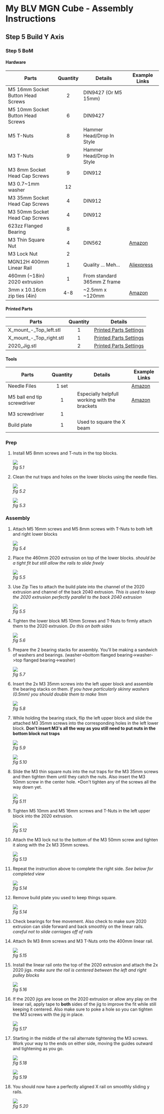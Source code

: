 # My BLV MGN Cube - Assembly Instructions

## Step 5 Build Y Axis

### Step 5 BoM

#### Hardware
| Parts     | Quantity | Details | Example Links |
|-----------|:--------:|---------|---------------|
| M5 16mm Socket Button Head Screws | 2 | DIN9427 (Or M5 15mm) | |
| M5 10mm Socket Button Head Screws | 6 | DIN9427 | |
| M5 T-Nuts | 8 | Hammer Head/Drop In Style | |
| M3 T-Nuts | 9 | Hammer Head/Drop In Style | |
| M3 8mm Socket Head Cap Screws | 9 | DIN912 | |
| M3 0.7~1mm washer | 12 | | |
| M3 35mm Socket Head Cap Screws | 4 | DIN912 | |
| M3 50mm Socket Head Cap Screws | 4 | DIN912 | |
| 623zz Flanged Bearing | 8 | |
| M3 Thin Square Nut | 4 | DIN562 | [Amazon](https://amzn.to/2MPCNTI) |
| M3 Lock Nut | 2 | |
| MGN12H 400mm Linear Rail | 1 | Quality ... Meh... | [Aliexpress](https://www.aliexpress.com/item/32829826159.html?spm=a2g0s.9042311.0.0.27424c4dwPelhS) |
| 460mm (~18in) 2020 extrusion | 1 | From standard 365mm Z frame |
| 3mm x 10.16cm zip ties (4in)  | 4-8 | ~2.5mm x ~120mm | [Amazon](https://amzn.to/3p2nDaE) |

#### Printed Parts
| Parts     | Quantity | Details |
|-----------|:--------:|---------|
| X_mount_-_Top_left.stl | 1 | [Printed Parts Settings](../partsSettings) |
| X_mount_-_Top_right.stl | 1 | [Printed Parts Settings](../partsSettings) |
| 2020_Jig.stl | 2 | [Printed Parts Settings](../partsSettings) |

#### Tools
| Parts     | Quantity | Details | Example Links |
|-----------|:--------:|---------|---------------|
| Needle Files | 1 set | | [Amazon](https://amzn.to/3cTLQgR) |
| M5 ball end tip screwdriver | 1 | Especially helpfull working with the brackets | [Amazon](https://amzn.to/36TSnEy) |
| M3 screwdriver | 1 | | |
| Build plate | 1 | Used to square the X beam | |


### Prep
1. Install M5 8mm screws and T-nuts in the top blocks.

    ![](img/05-NutsInTops.jpeg)\
    *fig 5.1*

2. Clean the nut traps and holes on the lower blocks using the needle files.

    ![](img/05-CleanoutNutTraps.jpeg)\
    *fig 5.2*

    ![](img/05-FileLowerBlockHoles.jpeg)\
    *fig 5.3*

### Assembly

1. Attach M5 16mm screws and M5 8mm screws with T-Nuts to both left and right lower blocks

    ![](img/05-AttachLowerBlockNuts.jpeg)\
    *fig 5.4*

2. Place the 460mm 2020 extrusion on top of the lower blocks. *should be a tight fit but still allow the rails to slide freely*

    ![](img/05-attachXBar.jpeg)\
    *fig 5.5*

3. Use Zip Ties to attach the build plate into the channel of the 2020 extrusion and channel of the back 2040 extrusion. *This is used to keep the 2020 extrusion perfectly parallel to the back 2040 extrusion*

    ![](img/05-ziptieBuildPlate.jpeg)\
    *fig 5.5*

4. Tighten the lower block M5 10mm Screws and T-Nuts to firmly attach them to the 2020 extrusion. *Do this on both sides*

    ![](img/05-TightenLowerBlocks.jpeg)\
    *fig 5.6*

5. Prepare the 2 bearing stacks for assembly. You'll be making a sandwich of washers and bearings. (washer->bottom flanged bearing->washer->top flanged bearing->washer)

    ![](img/05-BearingStack.jpeg)\
    *fig 5.7*

6. Insert the 2x M3 35mm screws into the left upper block and assemble the bearing stacks on them. *If you have particularly skinny washers (0.5mm) you should double them to make 1mm*

    ![](img/05-TopBlockBearingStacks.jpeg)\
    *fig 5.8*

7. While holding the bearing stack, flip the left upper block and slide the attached M3 35mm screws into the corresponding holes in the left lower block. **Don't insert M3's all the way as you still need to put nuts in the bottom block nut traps**

    ![](img/05-HoldingBearingStacks.jpeg)\
    *fig 5.9*

    ![](img/05-InstallUpperBlock.jpeg)\
    *fig 5.10*

8. Slide the M3 thin square nuts into the nut traps for the M3 35mm screws and then tighten them until they catch the nuts. Also insert the M3 50mm screw in the center hole. *Don't tighten any of the screws all the way down yet.

    ![](img/05-NutsInTraps.jpeg)\
    *fig 5.11*

9. Tighten M5 10mm and M5 16mm screws and T-Nuts in the left upper block into the 2020 extrusion.

    ![](img/05-TightenM5.jpeg)\
    *fig 5.12*

10. Attach the M3 lock nut to the bottom of the M3 50mm screw and tighten it along with the 2x M3 35mm screws.

    ![](img/05-LowerBlockLockNut.jpeg)\
    *fig 5.13*

13. Repeat the instruction above to complete the right side. *See below for completed view*

    ![](img/05-FinishedLRBlocks.jpeg)\
    *fig 5.14*

14. Remove build plate you used to keep things square.

    ![](img/05-LRBlocksDone.jpeg)\
    *fig 5.14*

15. Check bearings for free movement. Also check to make sure 2020 extrusion can slide forward and back smoothly on the linear rails. *careful not to slide carriages off of rails*

16. Attach 9x M3 8mm screws and M3 T-Nuts onto the 400mm linear rail.

    ![](img/05-LinRailNuts.jpeg)\
    *fig 5.15*

17. Install the linear rail onto the top of the 2020 extrusion and attach the 2x 2020 jigs. *make sure the rail is centered between the left and right pulley blocks*

    ![](img/05-linearRailOnX.jpeg)\
    *fig 5.16*

18. If the 2020 jigs are loose on the 2020 extrusion or allow any play on the linear rail, apply tape to **both** sides of the jig to improve the fit while still keeping it centered. Also make sure to poke a hole so you can tighten the M3 screws with the jig in place.

    ![](img/05-TapeJig2.jpeg)\
    *fig 5.17*

19. Starting in the middle of the rail alternate tightening the M3 screws. Work your way to the ends on either side, moving the guides outward and tightening as you go.

    ![](img/05-TightenXrail.jpeg)\
    *fig 5.18*

    ![](img/05-XRailTightenOrder.jpeg)\
    *fig 5.19*

20. You should now have a perfectly aligned X rail on smoothly sliding y rails.

    ![](img/05-FinalXRail.jpeg)\
    *fig 5.20*




